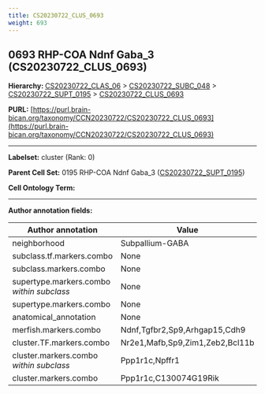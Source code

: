 ```yaml
---
title: CS20230722_CLUS_0693
weight: 693
---
```

## 0693 RHP-COA Ndnf Gaba_3 (CS20230722_CLUS_0693)
<b>Hierarchy: </b>
[CS20230722_CLAS_06](../CS20230722_CLAS_06) >
[CS20230722_SUBC_048](../CS20230722_SUBC_048) >
[CS20230722_SUPT_0195](../CS20230722_SUPT_0195) >
[CS20230722_CLUS_0693](../CS20230722_CLUS_0693)

**PURL:** [https://purl.brain-bican.org/taxonomy/CCN20230722/CS20230722_CLUS_0693](https://purl.brain-bican.org/taxonomy/CCN20230722/CS20230722_CLUS_0693)

---


**Labelset:** cluster (Rank: 0)

**Parent Cell Set:** 0195 RHP-COA Ndnf Gaba_3 ([CS20230722_SUPT_0195](../CS20230722_SUPT_0195))



**Cell Ontology Term:** 

[MARKER GENES.]: #


---

[TRANSFERRED ANNOTATIONS.]: #


[AUTHOR ANNOTATION FIELDS.]: #


**Author annotation fields:**

| Author annotation | Value |
|-------------------|-------|
|neighborhood|Subpallium-GABA|
|subclass.tf.markers.combo|None|
|subclass.markers.combo|None|
|supertype.markers.combo _within subclass_|None|
|supertype.markers.combo|None|
|anatomical_annotation|None|
|merfish.markers.combo|Ndnf,Tgfbr2,Sp9,Arhgap15,Cdh9|
|cluster.TF.markers.combo|Nr2e1,Mafb,Sp9,Zim1,Zeb2,Bcl11b|
|cluster.markers.combo _within subclass_|Ppp1r1c,Npffr1|
|cluster.markers.combo|Ppp1r1c,C130074G19Rik|
